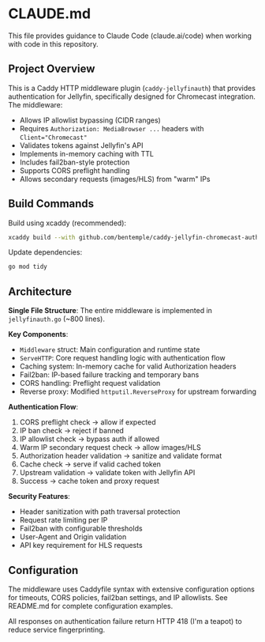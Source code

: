 # CLAUDE.md

This file provides guidance to Claude Code (claude.ai/code) when working with code in this repository.

## Project Overview

This is a Caddy HTTP middleware plugin (`caddy-jellyfinauth`) that provides authentication for Jellyfin, specifically designed for Chromecast integration. The middleware:

- Allows IP allowlist bypassing (CIDR ranges)
- Requires `Authorization: MediaBrowser ...` headers with `Client="Chromecast"`
- Validates tokens against Jellyfin's API
- Implements in-memory caching with TTL
- Includes fail2ban-style protection
- Supports CORS preflight handling
- Allows secondary requests (images/HLS) from "warm" IPs

## Build Commands

Build using xcaddy (recommended):
```bash
xcaddy build --with github.com/bentemple/caddy-jellyfin-chromecast-auth=.
```

Update dependencies:
```bash
go mod tidy
```

## Architecture

**Single File Structure**: The entire middleware is implemented in `jellyfinauth.go` (~800 lines).

**Key Components**:
- `Middleware` struct: Main configuration and runtime state
- `ServeHTTP`: Core request handling logic with authentication flow
- Caching system: In-memory cache for valid Authorization headers
- Fail2ban: IP-based failure tracking and temporary bans
- CORS handling: Preflight request validation
- Reverse proxy: Modified `httputil.ReverseProxy` for upstream forwarding

**Authentication Flow**:
1. CORS preflight check → allow if expected
2. IP ban check → reject if banned
3. IP allowlist check → bypass auth if allowed
4. Warm IP secondary request check → allow images/HLS
5. Authorization header validation → sanitize and validate format
6. Cache check → serve if valid cached token
7. Upstream validation → validate token with Jellyfin API
8. Success → cache token and proxy request

**Security Features**:
- Header sanitization with path traversal protection
- Request rate limiting per IP
- Fail2ban with configurable thresholds
- User-Agent and Origin validation
- API key requirement for HLS requests

## Configuration

The middleware uses Caddyfile syntax with extensive configuration options for timeouts, CORS policies, fail2ban settings, and IP allowlists. See README.md for complete configuration examples.

All responses on authentication failure return HTTP 418 (I'm a teapot) to reduce service fingerprinting.